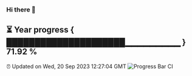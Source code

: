 ### Hi there 👋
⏳ Year progress { █████████████████████▁▁▁▁▁▁▁▁▁ } 71.92 %
---
⏰ Updated on Wed, 20 Sep 2023 12:27:04 GMT
![Progress Bar CI](https://github.com/liununu/liununu/workflows/Progress%20Bar%20CI/badge.svg)
